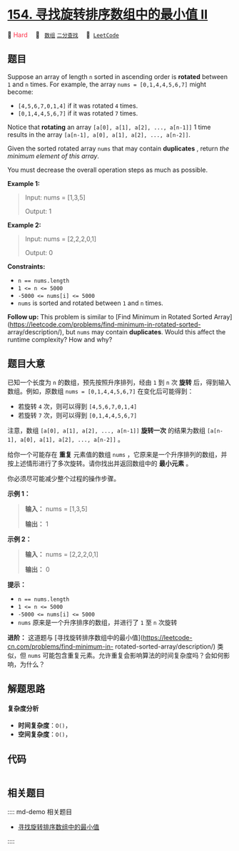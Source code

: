 # [154. 寻找旋转排序数组中的最小值 II](https://leetcode.com/problems/find-minimum-in-rotated-sorted-array-ii)

🔴 <font color=#ff334b>Hard</font>&emsp; 🔖&ensp; [`数组`](/leetcode/outline/tag/array.md) [`二分查找`](/leetcode/outline/tag/binary-search.md)&emsp; 🔗&ensp;[`LeetCode`](https://leetcode.com/problems/find-minimum-in-rotated-sorted-array-ii)


## 题目

Suppose an array of length `n` sorted in ascending order is **rotated**
between `1` and `n` times. For example, the array `nums = [0,1,4,4,5,6,7]`
might become:

  * `[4,5,6,7,0,1,4]` if it was rotated `4` times.
  * `[0,1,4,4,5,6,7]` if it was rotated `7` times.

Notice that **rotating** an array `[a[0], a[1], a[2], ..., a[n-1]]` 1 time
results in the array `[a[n-1], a[0], a[1], a[2], ..., a[n-2]]`.

Given the sorted rotated array `nums` that may contain **duplicates** , return
_the minimum element of this array_.

You must decrease the overall operation steps as much as possible.



**Example 1:**

> Input: nums = [1,3,5]
> 
> Output: 1

**Example 2:**

> Input: nums = [2,2,2,0,1]
> 
> Output: 0

**Constraints:**

  * `n == nums.length`
  * `1 <= n <= 5000`
  * `-5000 <= nums[i] <= 5000`
  * `nums` is sorted and rotated between `1` and `n` times.



**Follow up:** This problem is similar to [Find Minimum in Rotated Sorted
Array](https://leetcode.com/problems/find-minimum-in-rotated-sorted-
array/description/), but `nums` may contain **duplicates**. Would this affect
the runtime complexity? How and why?




## 题目大意

已知一个长度为 `n` 的数组，预先按照升序排列，经由 `1` 到 `n` 次 **旋转** 后，得到输入数组。例如，原数组 `nums =
[0,1,4,4,5,6,7]` 在变化后可能得到：

  * 若旋转 `4` 次，则可以得到 `[4,5,6,7,0,1,4]`
  * 若旋转 `7` 次，则可以得到 `[0,1,4,4,5,6,7]`

注意，数组 `[a[0], a[1], a[2], ..., a[n-1]]` **旋转一次** 的结果为数组 `[a[n-1], a[0], a[1],
a[2], ..., a[n-2]]` 。

给你一个可能存在 **重复** 元素值的数组 `nums` ，它原来是一个升序排列的数组，并按上述情形进行了多次旋转。请你找出并返回数组中的
**最小元素** 。

你必须尽可能减少整个过程的操作步骤。



**示例 1：**

> 
> 
> 
> 
> 
> **输入：** nums = [1,3,5]
> 
> **输出：** 1
> 
> 

**示例 2：**

> 
> 
> 
> 
> 
> **输入：** nums = [2,2,2,0,1]
> 
> **输出：** 0
> 
> 



**提示：**

  * `n == nums.length`
  * `1 <= n <= 5000`
  * `-5000 <= nums[i] <= 5000`
  * `nums` 原来是一个升序排序的数组，并进行了 `1` 至 `n` 次旋转



**进阶：** 这道题与 [寻找旋转排序数组中的最小值](https://leetcode-cn.com/problems/find-minimum-in-
rotated-sorted-array/description/) 类似，但 `nums`
可能包含重复元素。允许重复会影响算法的时间复杂度吗？会如何影响，为什么？


## 解题思路

#### 复杂度分析

- **时间复杂度**：`O()`，
- **空间复杂度**：`O()`，

## 代码

```javascript

```

## 相关题目

:::: md-demo 相关题目
- [寻找旋转排序数组中的最小值](https://leetcode.com/problems/find-minimum-in-rotated-sorted-array)

::::
